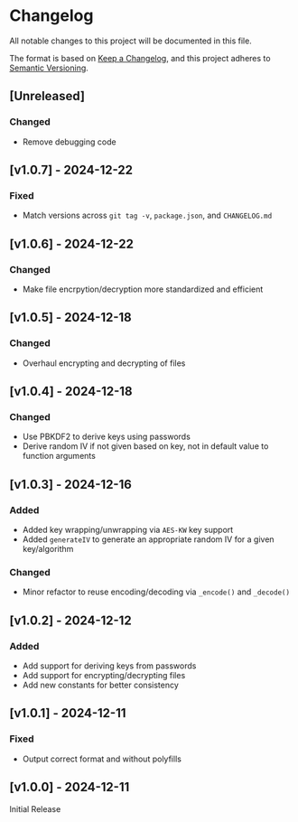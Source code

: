 <!-- markdownlint-disable -->
# Changelog
All notable changes to this project will be documented in this file.

The format is based on [Keep a Changelog](https://keepachangelog.com/en/1.0.0/),
and this project adheres to [Semantic Versioning](https://semver.org/spec/v2.0.0.html).

## [Unreleased]

### Changed
- Remove debugging code

## [v1.0.7] - 2024-12-22

### Fixed
- Match versions across `git tag -v`, `package.json`, and `CHANGELOG.md`

## [v1.0.6] - 2024-12-22

### Changed
- Make file encrpytion/decryption more standardized and efficient

## [v1.0.5] - 2024-12-18

### Changed
- Overhaul encrypting and decrypting of files

## [v1.0.4] - 2024-12-18

### Changed
- Use PBKDF2 to derive keys using passwords
- Derive random IV if not given based on key, not in default value to function arguments

## [v1.0.3] - 2024-12-16

### Added
- Added key wrapping/unwrapping via `AES-KW` key support
- Added `generateIV` to generate an appropriate random IV for a given key/algorithm

### Changed
- Minor refactor to reuse encoding/decoding via `_encode()` and `_decode()`

## [v1.0.2] - 2024-12-12

### Added
- Add support for deriving keys from passwords
- Add support for encrypting/decrypting files
- Add new constants for better consistency

## [v1.0.1] - 2024-12-11

### Fixed
- Output correct format and without polyfills

## [v1.0.0] - 2024-12-11

Initial Release
